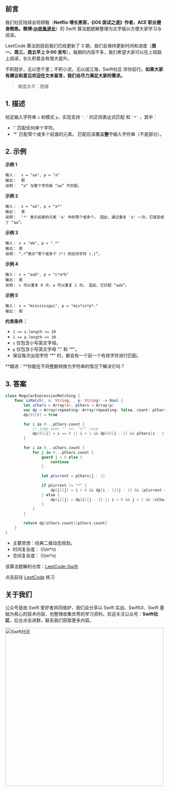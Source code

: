 ## 前言

我们社区陆续会将顾毅（**Netflix 增长黑客，《iOS 面试之道》作者，ACE 职业健身教练。微博:[@故胤道长](https://m.weibo.cn/u/1827884772 "@故胤道长")**）的 Swift 算法题题解整理为文字版以方便大家学习与阅读。

LeetCode 算法到目前我们已经更新了 3 期，我们会保持更新时间和进度（**周一、周三、周五早上 9:00 发布**），每期的内容不多，我们希望大家可以在上班路上阅读，长久积累会有很大提升。

不积跬步，无以至千里；不积小流，无以成江海，Swift社区 伴你前行。**如果大家有建议和意见欢迎在文末留言，我们会尽力满足大家的需求。**

> 难度水平：困难

## 1. 描述
给定输入字符串 `s` 和模式 `p`，实现支持 `'.'` 的正则表达式匹配 和 `'*'` ，其中：
  - '.' 匹配任何单个字符。
  - '*' 匹配零个或多个前面的元素。
匹配应该覆盖**整个**输入字符串（不是部分）。

## 2. 示例

**示例 1**

```
输入：  s = "aa", p = "a"
输出：  假
说明：  “a” 与整个字符串 “aa” 不匹配。
```

**示例 2**

```
输入：  s = "aa", p = "a*"
输出：  真
说明：  '*' 表示前面的元素 'a' 中的零个或多个。 因此，通过重复 'a' 一次，它就变成了 “aa”。
```

**示例 3**

```
输入： s = "ab", p = ".*"
输出： 真
说明： “.*”表示“零个或多个 (*) 的任何字符 (.)”。
```

**示例 4**

```
输入： s = "aab", p = "c*a*b"
输出： 真
说明： c 可以重复 0 次，a 可以重复 1 次。 因此，它匹配 “aab”。

```

**示例 5**

```
输入： s = "mississippi", p = "mis*is*p*."
输出： 假
```

**约束条件：**
  - `1 <= s.length <= 20`
  - `1 <= p.length <= 30`
  - `s` 仅包含小写英文字母。
  - `p` 仅包含小写英文字母 “.” 和 “*”。
  - 保证每次出现字符 “*” 时，都会有一个前一个有效字符进行匹配。

**跟进：**你能在不将整数转换为字符串的情况下解决它吗？

## 3. 答案

```swift
class RegularExpressionMatching {
    func isMatch(_ s: String, _ p: String) -> Bool {
        let sChars = Array(s), pChars = Array(p)
        var dp = Array(repeating: Array(repeating: false, count: pChars.count + 1), count: sChars.count + 1)
        dp[0][0] = true
        
        for i in 0...pChars.count {
        	// jump over "" vs. "x*" case
            dp[0][i] = i == 0 || i > 1 && dp[0][i - 2] && pChars[i - 1] == "*"
        }
        
        for i in 0...sChars.count {
            for j in 0...pChars.count {
                guard j > 0 else {
                    continue
                }
                
                let pCurrent = pChars[j - 1]
                
                if pCurrent != "*" {
                    dp[i][j] = i > 0 && dp[i - 1][j - 1] && (pCurrent == "." || pCurrent == sChars[i - 1])
                } else {
                    dp[i][j] = dp[i][j - 2] || i > 0 && j > 1 && (sChars[i - 1] == pChars[j - 2] || pChars[j - 2] == ".") && dp[i - 1][j]
                }
            }
        }
        
        return dp[sChars.count][pChars.count]
    }
}
```

* 主要思想：经典二维动态规划。
* 时间复杂度： O(m*n)
* 空间复杂度： O(m*n)

该算法题解的仓库：[LeetCode-Swift](https://github.com/soapyigu/LeetCode-Swift "LeetCode-Swift")

点击前往 [LeetCode](https://leetcode.com/problems/regular-expression-matching/ "LeetCode") 练习

## 关于我们

公众号是由 Swift 爱好者共同维护，我们会分享以 Swift 实战、SwiftUI、Swift 基础为核心的技术内容，也整理收集优秀的学习资料。欢迎关注公众号：**Swift社区**，后台点击进群，联系我们获取更多内容。

<img width="500" alt="Swift社区" src="https://user-images.githubusercontent.com/24238160/132703149-34121c6c-fd18-491c-a697-58a0fabf3060.png">
